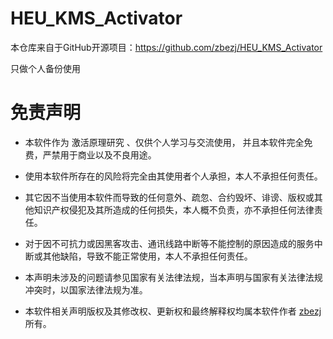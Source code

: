 # HEU_KMS_Activator


本仓库来自于GitHub开源项目：https://github.com/zbezj/HEU_KMS_Activator

只做个人备份使用


# 免责声明

- 本软件作为 激活原理研究 、仅供个人学习与交流使用， 并且本软件完全免费，严禁用于商业以及不良用途。

- 使用本软件所存在的风险将完全由其使用者个人承担，本人不承担任何责任。
- 其它因不当使用本软件而导致的任何意外、疏忽、合约毁坏、诽谤、版权或其他知识产权侵犯及其所造成的任何损失，本人概不负责，亦不承担任何法律责任。
- 对于因不可抗力或因黑客攻击、通讯线路中断等不能控制的原因造成的服务中断或其他缺陷，导致不能正常使用，本人不承担任何责任。
- 本声明未涉及的问题请参见国家有关法律法规，当本声明与国家有关法律法规冲突时，以国家法律法规为准。
- 本软件相关声明版权及其修改权、更新权和最终解释权均属本软件作者 [zbezj](https://github.com/zbezj) 所有。